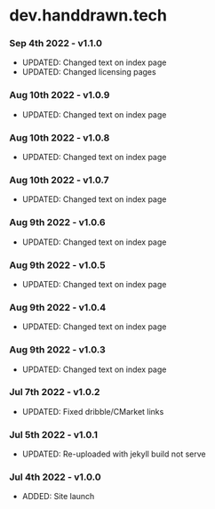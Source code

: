 # dev.handdrawn.tech


### Sep 4th 2022 - v1.1.0
* UPDATED: Changed text on index page
* UPDATED: Changed licensing pages

### Aug 10th 2022 - v1.0.9
* UPDATED: Changed text on index page

### Aug 10th 2022 - v1.0.8
* UPDATED: Changed text on index page

### Aug 10th 2022 - v1.0.7
* UPDATED: Changed text on index page

### Aug 9th 2022 - v1.0.6
* UPDATED: Changed text on index page

### Aug 9th 2022 - v1.0.5
* UPDATED: Changed text on index page

### Aug 9th 2022 - v1.0.4
* UPDATED: Changed text on index page

### Aug 9th 2022 - v1.0.3
* UPDATED: Changed text on index page

### Jul 7th 2022 - v1.0.2
* UPDATED: Fixed dribble/CMarket links

### Jul 5th 2022 - v1.0.1
* UPDATED: Re-uploaded with jekyll build not serve

### Jul 4th 2022 - v1.0.0
* ADDED: Site launch
